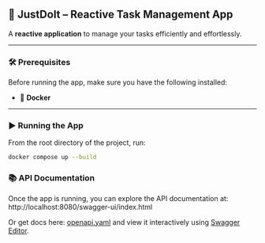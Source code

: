 ## 🚀 JustDoIt – Reactive Task Management App

A **reactive application** to manage your tasks efficiently and effortlessly.

---

### 🛠 Prerequisites

Before running the app, make sure you have the following installed:

- 🐳 **Docker**

---

### ▶️ Running the App

From the root directory of the project, run:

```bash
docker compose up --build
```

### 📚 API Documentation
Once the app is running, you can explore the API documentation at:
http://localhost:8080/swagger-ui/index.html

Or get docs here: [openapi.yaml](docs/api-docs.yaml) and view it interactively using [Swagger Editor](https://editor.swagger.io/).

